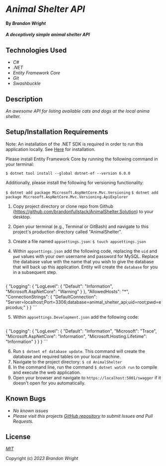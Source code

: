 # _Animal Shelter API_

#### By _**Brandon Wright**_

#### _A deceptively simple animal shelter API_

## Technologies Used

* _C#_
* _.NET_
* _Entity Framework Core_
* _Git_
* _Swashbuckle_

## Description

_An awesome API for listing available cats and dogs at the local anima shelter._

## Setup/Installation Requirements

Note: An installation of the .NET SDK is required in order to run this application locally. See [Here](https://dotnet.microsoft.com/en-us/) for installation.

Please install Entity Framework Core by running the following command in your terminal:

`$ dotnet tool install --global dotnet-ef --version 6.0.0`

Additionally, please install the following for versioning functionality:

`$ dotnet add package Microsoft.AspNetCore.Mvc.Versioning`
`$ dotnet add package Microsoft.AspNetCore.Mvc.Versioning.ApiExplorer`


1. Copy project directory or clone repo from Github (https://github.com/brandonfullstack/AnimalShelter.Solution) to your desktop.
2. Open your terminal (e.g., Terminal or GitBash) and navigate to this project's production directory called "AnimalShelter".
3. Create a file named `appsettings.json`: `$ touch appsettings.json`
4. Within `appsettings.json` add the following code, replacing the `uid` and `pwd` values with your own username and password for MySQL. Replace the database value with the name that you wish to give the database that will back up this application. Entity will create the `database` for you in a subsequent step.

    ```json
{
  "Logging": {
    "LogLevel": {
    "Default": "Information",
    "Microsoft.AspNetCore": "Warning"
    }
  },
    "AllowedHosts": "*",
    "ConnectionStrings": {
    "DefaultConnection": "Server=localhost;Port=3306;database=animal_shelter_api;uid=root;pwd=epicodus;"
  }
}
    ```

5. Within `appsettings.Development.json` add the following code:

    ```json
{
  "Logging": {
    "LogLevel": {
      "Default": "Information",
      "Microsoft": "Trace",
      "Microsoft.AspNetCore": "Information",
      "Microsoft.Hosting.Lifetime": "Information"
    }
  }
}
    ```

6. Run `$ dotnet ef database update`. This command will create the database and required tables on your local machine.
7. Navigate to the project directory: `$ cd AnimalShelter`
8. In the command line, run the command `$ dotnet watch run` to compile and execute the web application.
9. Open your browser and navigate to `https://localhost:5001/swagger` if it doesn't open for you automatically.

## Known Bugs

* _No known issues_
* _Please visit this projects [GitHub repository](https://github.com/brandonfullstack/AnimalShelter.Solution) to submit Issues and Pull Requests._

## License

_[MIT](https://choosealicense.com/licenses/mit/)_

Copyright (c) _2023_ _Brandon Wright_
